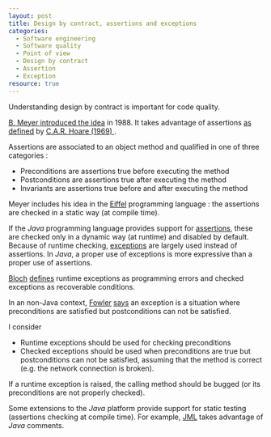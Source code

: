 ```yaml
--- 
layout: post 
title: Design by contract, assertions and exceptions
categories:
  - Software engineering
  - Software quality
  - Point of view
  - Design by contract
  - Assertion
  - Exception
resource: true
---
```

<p>Understanding design by contract is important for code quality.</p>
<p>
	<span itemscope itemtype="http://schema.org/Book">
		<link itemprop="sameAs" href="http://www.worldcat.org/oclc/17675237"></link>
		<span itemprop="author" itemscope itemtype="http://schema.org/Person">
			<a itemprop="sameAs" href="http://viaf.org/viaf/51714577">
				<span itemprop="name">B. Meyer</span>
			</a>
		</span>
		<a href="http://www.worldcat.org/oclc/17675237">introduced the idea</a>
	</span>
	in <span itemprop="copyrightYear">1988</span>. 
	It takes advantage of 
	<span itemscope itemtype="http://schema.org/ScholarlyArticle">
		<link itemprop="sameAs" href="http://dx.doi.org/10.1145/363235.363259"></link>
		<span itemprop="about">assertions</span>
		<a href="http://dx.doi.org/10.1145/363235.363259"> as defined</a> 
		by 
		<span itemprop="author" itemscope itemtype="http://schema.org/Person">
			<a itemprop="sameAs" href="http://viaf.org/viaf/108123782">
				<span itemprop="name">
				C.A.R. Hoare
				</span>
				(<span itemprop="copyrightYear">1969</span>)
			</a>
		</span>.
	</span>
</p>
<p>
	Assertions are associated to an object method and qualified in
	one of three categories :
</p>
<ul>
	<li>Preconditions are assertions true before executing the method</li>
	<li>Postconditions are assertions true after executing the method</li>
	<li>Invariants are assertions true before and after executing the
		method</li>
</ul>
<p>
	Meyer includes his idea in the <a href="http://www.eiffel.com/">Eiffel</a>
	programming language : the assertions are checked in a static way (at
	compile time).
</p>
<p>
	If the <i>Java</i> programming language provides support for <a
		href="http://docs.oracle.com/javase/7/docs/technotes/guides/language/assert.html">assertions</a>,
	these are checked only in a dynamic way (at runtime) and disabled by
	default. Because of runtime checking, <a
		href="http://docs.oracle.com/javase/tutorial/essential/exceptions/">exceptions</a>
	are largely used instead of assertions. In <i>Java</i>, a proper use of
	exceptions<a
		href="http://docs.oracle.com/javase/tutorial/essential/exceptions/"></a>
	is more expressive than a proper use of assertions.
</p>
<p>
	<a href="http://viaf.org/viaf/71793922">Bloch</a> <a
		href="http://www.worldcat.org/oclc/124025332">defines</a> runtime
	exceptions as programming errors and checked exceptions as recoverable
	conditions.
</p>
<p>
	In an non-Java context, <a href="http://viaf.org/viaf/5145169">Fowler</a>
	<a href="http://www.worldcat.org/oclc/630586726">says</a> an exception
	is a situation where preconditions are satisfied but postconditions can
	not be satisfied.
</p>
<p>I consider</p>
<ul>
	<li>Runtime exceptions should be used for checking preconditions</li>
	<li>Checked exceptions should be used when preconditions are true
		but postconditions can not be satisfied, assuming that the method is
		correct (e.g. the network connection is broken).&nbsp;</li>
</ul>
<p>
If a runtime exception is raised, the calling method should be bugged
(or its preconditions are not properly checked).
</p>
<p>
	Some extensions to the <i>Java</i> platform provide support for static
	testing (assertions checking at compile time). For example, <a
		href="http://www.eecs.ucf.edu/~leavens/JML/">JML</a> takes advantage
	of <i>Java</i> comments.
</p>